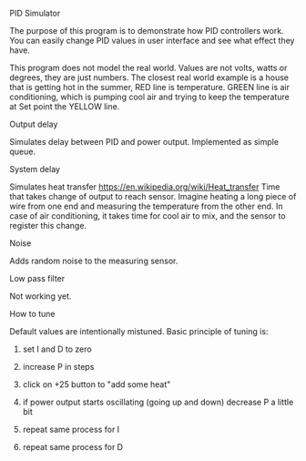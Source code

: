 
PID Simulator

The purpose of this program is to demonstrate how PID controllers work. You can easily change PID values in user interface and see what effect they have.

This program does not model the real world. Values are not volts, watts or degrees, they are just numbers.
The closest real world example is a house that is getting hot in the summer, RED line is temperature. GREEN line is air conditioning, which is pumping cool air and trying to keep the temperature at Set point the YELLOW line.

Output delay

Simulates delay between PID and power output. Implemented as simple queue.

System delay

Simulates heat transfer https://en.wikipedia.org/wiki/Heat_transfer
Time that takes change of output to reach sensor. Imagine heating a long piece of wire from one end and measuring the temperature from the other end.
In case of air conditioning, it takes time for cool air to mix, and the sensor to register this change.

Noise

Adds random noise to the measuring sensor.

Low pass filter

Not working yet.

How to tune

Default values are intentionally mistuned. Basic principle of tuning is:
 1. set I and D to zero
 2. increase P in steps
 3. click on +25 button to "add some heat"
 4. if power output starts oscillating (going up and down) decrease P a little bit

 5. repeat same process for I
 6. repeat same process for D
